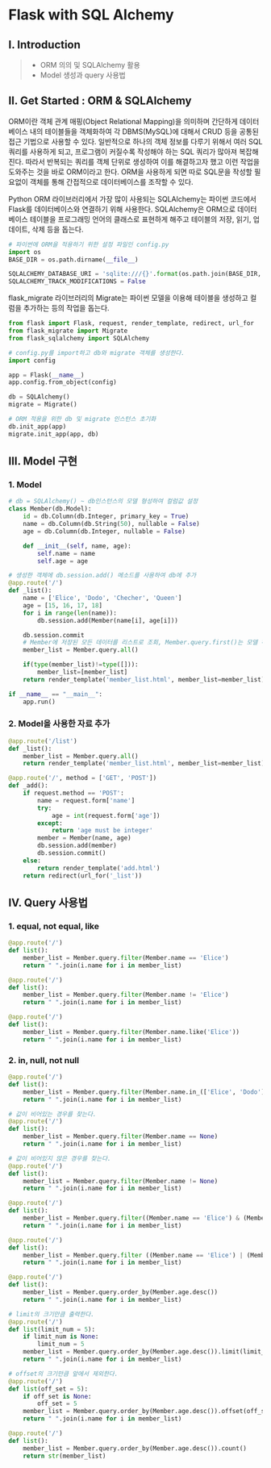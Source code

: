 # Flask with SQL Alchemy

## Ⅰ. Introduction

> - ORM 의의 및 SQLAlchemy 활용
> - Model 생성과 query 사용법

## Ⅱ. Get Started : ORM & SQLAlchemy

ORM이란 객체 관계 매핑(Object Relational Mapping)을 의미하며 간단하게 데이터베이스 내의 테이블들을 객체화하여 각 DBMS(MySQL)에 대해서 CRUD 등을 공통된 접근 기법으로 사용할 수 있다. 일반적으로 하나의 객체 정보를 다루기 위해서 여러 SQL 쿼리를 사용하게 되고, 프로그램이 커질수록 작성해야 하는 SQL 쿼리가 많아져 복잡해진다. 따라서 반복되는 쿼리를 객체 단위로 생성하여 이를 해결하고자 했고 이런 작업을 도와주는 것을 바로 ORM이라고 한다. ORM을 사용하게 되면 따로 SQL문을 작성할 필요없이 객체를 통해 간접적으로 데이터베이스를 조작할 수 있다.

Python ORM 라이브러리에서 가장 많이 사용되는 SQLAlchemy는 파이썬 코드에서 Flask를 데이터베이스와 연결하기 위해 사용한다. SQLAlchemy은 ORM으로 데이터베이스 테이블을 프로그래밍 언어의 클래스로 표현하게 해주고 테이블의 저장, 읽기, 업데이트, 삭제 등을 돕는다.

```python
# 파이썬에 ORM을 적용하기 위한 설정 파일인 config.py
import os
BASE_DIR = os.path.dirname(__file__)

SQLALCHEMY_DATABASE_URI = 'sqlite:///{}'.format(os.path.join(BASE_DIR, 'main.db'))
SQLALCHEMY_TRACK_MODIFICATIONS = False
```

flask_migrate 라이브러리의 Migrate는 파이썬 모델을 이용해 테이블을 생성하고 컬럼을 추가하는 등의 작업을 돕는다.

```python
from flask import Flask, request, render_template, redirect, url_for
from flask_migrate import Migrate
from flask_sqlalchemy import SQLAlchemy

# config.py를 import하고 db와 migrate 객체를 생성한다.
import config

app = Flask(__name__)
app.config.from_object(config)

db = SQLAlchemy()
migrate = Migrate()

# ORM 적용을 위한 db 및 migrate 인스턴스 초기화
db.init_app(app)
migrate.init_app(app, db)

```

## Ⅲ. Model 구현

### 1. Model

```python
# db = SQLAlchemy() ~ db인스턴스의 모델 형성하여 컬럼값 설정
class Member(db.Model):
    id = db.Column(db.Integer, primary_key = True)
    name = db.Column(db.String(50), nullable = False)
    age = db.Column(db.Integer, nullable = False)

    def __init__(self, name, age):
        self.name = name
        self.age = age

# 생성한 객체에 db.session.add() 메소드를 사용하여 db에 추가
@app.route('/')
def _list():
    name = ['Elice', 'Dodo', 'Checher', 'Queen']
    age = [15, 16, 17, 18]
    for i in range(len(name)):
        db.session.add(Member(name[i], age[i]))

    db.session.commit
    # Member에 저장된 모든 데이터를 리스트로 조회, Member.query.first()는 모델 하나의 객체를 반환
    member_list = Member.query.all()

    if(type(member_list)!=type([])):
        member_list=[member_list]
    return render_template('member_list.html', member_list=member_list)

if __name__ == "__main__":
    app.run()
```

### 2. Model을 사용한 자료 추가

```python
@app.route('/list')
def _list():
    member_list = Member.query.all()
    return render_template('member_list.html', member_list=member_list)

@app.route('/', method = ['GET', 'POST'])
def _add():
    if request.method == 'POST':
        name = request.form['name']
        try:
            age = int(request.form['age'])
        except:
            return 'age must be integer'
        member = Member(name, age)
        db.session.add(member)
        db.session.commit()
    else:
        return render_template('add.html')
    return redirect(url_for('_list'))
```

## Ⅳ. Query 사용법

### 1. equal, not equal, like

```python
@app.route('/')
def list():
    member_list = Member.query.filter(Member.name == 'Elice')
    return " ".join(i.name for i in member_list)

@app.route('/')
def list():
    member_list = Member.query.filter(Member.name != 'Elice')
    return " ".join(i.name for i in member_list)

@app.route('/')
def list():
    member_list = Member.query.filter(Member.name.like('Elice'))
    return " ".join(i.name for i in member_list)
```

### 2. in, null, not null

```python
@app.route('/')
def list():
    member_list = Member.query.filter(Member.name.in_(['Elice', 'Dodo']))
    return " ".join(i.name for i in member_list)

# 값이 비어있는 경우를 찾는다.
@app.route('/')
def list():
    member_list = Member.query.filter(Member.name == None)
    return " ".join(i.name for i in member_list)

# 값이 비어있지 않은 경우를 찾는다.
@app.route('/')
def list():
    member_list = Member.query.filter(Member.name != None)
    return " ".join(i.name for i in member_list)
```

```python
@app.route('/')
def list():
    member_list = Member.query.filter((Member.name == 'Elice') & (Member.age == '15'))
    return " ".join(i.name for i in member_list)

@app.route('/')
def list():
    member_list = Member.query.filter ((Member.name == 'Elice') | (Member.age == '15'))
    return " ".join(i.name for i in member_list)

@app.route('/')
def list():
    member_list = Member.query.order_by(Member.age.desc())
    return " ".join(i.name for i in member_list)
```

```python
# limit의 크기만큼 출력한다.
@app.route('/')
def list(limit_num = 5):
    if limit_num is None:
        limit_num = 5
    member_list = Member.query.order_by(Member.age.desc()).limit(limit_num)
    return " ".join(i.name for i in member_list)

# offset의 크기만큼 앞에서 제외한다.
@app.route('/')
def list(off_set = 5):
    if off_set is None:
        off_set = 5
    member_list = Member.query.order_by(Member.age.desc()).offset(off_set)
    return " ".join(i.name for i in member_list)

@app.route('/')
def list():
    member_list = Member.query.order_by(Member.age.desc()).count()
    return str(member_list)
```

